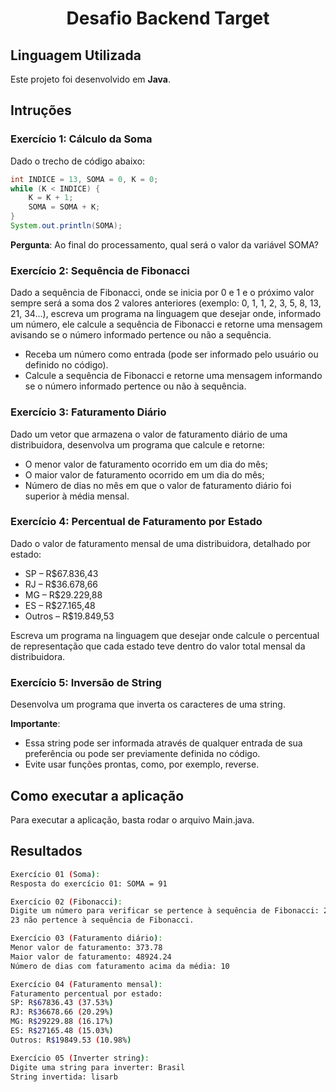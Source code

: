 <h1 align=center>
  Desafio Backend Target
</h1>

## Linguagem Utilizada
Este projeto foi desenvolvido em **Java**.

## Intruções


### Exercício 1: Cálculo da Soma
Dado o trecho de código abaixo:
```java
int INDICE = 13, SOMA = 0, K = 0;
while (K < INDICE) {
    K = K + 1;
    SOMA = SOMA + K;
}
System.out.println(SOMA);
```
**Pergunta**: Ao final do processamento, qual será o valor da variável SOMA?

### Exercício 2: Sequência de Fibonacci
Dado a sequência de Fibonacci, onde se inicia por 0 e 1 e o próximo valor sempre será a soma dos 2 valores anteriores (exemplo: 0, 1, 1, 2, 3, 5, 8, 13, 21, 34...), escreva um programa na linguagem que desejar onde, informado um número, ele calcule a sequência de Fibonacci e retorne uma mensagem avisando se o número informado pertence ou não a sequência.
- Receba um número como entrada (pode ser informado pelo usuário ou definido no código).
- Calcule a sequência de Fibonacci e retorne uma mensagem informando se o número informado pertence ou não à sequência.

### Exercício 3: Faturamento Diário
Dado um vetor que armazena o valor de faturamento diário de uma distribuidora, desenvolva um programa que calcule e retorne:
- O menor valor de faturamento ocorrido em um dia do mês;
- O maior valor de faturamento ocorrido em um dia do mês;
- Número de dias no mês em que o valor de faturamento diário foi superior à média mensal.

### Exercício 4: Percentual de Faturamento por Estado
Dado o valor de faturamento mensal de uma distribuidora, detalhado por estado:
- SP – R$67.836,43
- RJ – R$36.678,66
- MG – R$29.229,88
- ES – R$27.165,48
- Outros – R$19.849,53

Escreva um programa na linguagem que desejar onde calcule o percentual de representação que cada estado teve dentro do valor total mensal da distribuidora.  

### Exercício 5: Inversão de String
Desenvolva um programa que inverta os caracteres de uma string.

**Importante**:
- Essa string pode ser informada através de qualquer entrada de sua preferência ou pode ser previamente definida no código.
- Evite usar funções prontas, como, por exemplo, reverse.

## Como executar a aplicação

Para executar a aplicação, basta rodar o arquivo Main.java.

## Resultados
```bash
Exercício 01 (Soma):
Resposta do exercício 01: SOMA = 91

Exercício 02 (Fibonacci):
Digite um número para verificar se pertence à sequência de Fibonacci: 23
23 não pertence à sequência de Fibonacci.

Exercício 03 (Faturamento diário):
Menor valor de faturamento: 373.78
Maior valor de faturamento: 48924.24
Número de dias com faturamento acima da média: 10

Exercício 04 (Faturamento mensal):
Faturamento percentual por estado:
SP: R$67836.43 (37.53%)
RJ: R$36678.66 (20.29%)
MG: R$29229.88 (16.17%)
ES: R$27165.48 (15.03%)
Outros: R$19849.53 (10.98%)

Exercício 05 (Inverter string):
Digite uma string para inverter: Brasil
String invertida: lisarb
```
